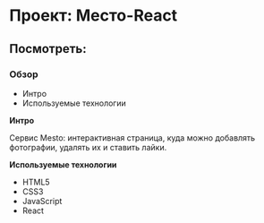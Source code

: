 # Проект: Место-React

## Посмотреть: 

### Обзор

* Интро
* Используемые технологии

**Интро**

Cервис Mesto: интерактивная страница, куда можно добавлять фотографии, удалять их и ставить лайки.

**Используемые технологии**

* HTML5
* CSS3
* JavaScript
* React